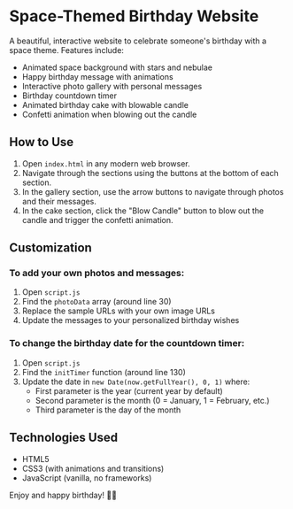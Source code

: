 # Space-Themed Birthday Website

A beautiful, interactive website to celebrate someone's birthday with a space theme. Features include:

- Animated space background with stars and nebulae
- Happy birthday message with animations
- Interactive photo gallery with personal messages
- Birthday countdown timer
- Animated birthday cake with blowable candle
- Confetti animation when blowing out the candle

## How to Use

1. Open `index.html` in any modern web browser.
2. Navigate through the sections using the buttons at the bottom of each section.
3. In the gallery section, use the arrow buttons to navigate through photos and their messages.
4. In the cake section, click the "Blow Candle" button to blow out the candle and trigger the confetti animation.

## Customization

### To add your own photos and messages:

1. Open `script.js`
2. Find the `photoData` array (around line 30)
3. Replace the sample URLs with your own image URLs
4. Update the messages to your personalized birthday wishes

### To change the birthday date for the countdown timer:

1. Open `script.js`
2. Find the `initTimer` function (around line 130)
3. Update the date in `new Date(now.getFullYear(), 0, 1)` where:
   - First parameter is the year (current year by default)
   - Second parameter is the month (0 = January, 1 = February, etc.)
   - Third parameter is the day of the month

## Technologies Used

- HTML5
- CSS3 (with animations and transitions)
- JavaScript (vanilla, no frameworks)

Enjoy and happy birthday! 🎂🎉 
